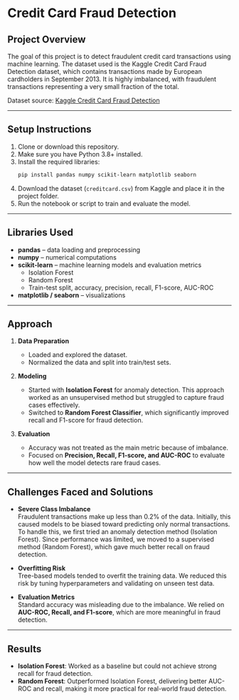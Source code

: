 # Credit Card Fraud Detection

## Project Overview
The goal of this project is to detect fraudulent credit card transactions using machine learning. The dataset used is the Kaggle Credit Card Fraud Detection dataset, which contains transactions made by European cardholders in September 2013. It is highly imbalanced, with fraudulent transactions representing a very small fraction of the total.  

Dataset source: [Kaggle Credit Card Fraud Detection](https://www.kaggle.com/datasets/mlg-ulb/creditcardfraud)

---

## Setup Instructions
1. Clone or download this repository.  
2. Make sure you have Python 3.8+ installed.  
3. Install the required libraries:  
   ```bash
   pip install pandas numpy scikit-learn matplotlib seaborn
   ```
4. Download the dataset (`creditcard.csv`) from Kaggle and place it in the project folder.  
5. Run the notebook or script to train and evaluate the model.  

---

## Libraries Used
- **pandas** – data loading and preprocessing  
- **numpy** – numerical computations  
- **scikit-learn** – machine learning models and evaluation metrics  
  - Isolation Forest  
  - Random Forest  
  - Train-test split, accuracy, precision, recall, F1-score, AUC-ROC  
- **matplotlib / seaborn** – visualizations  

---

## Approach
1. **Data Preparation**  
   - Loaded and explored the dataset.  
   - Normalized the data and split into train/test sets.  

2. **Modeling**  
   - Started with **Isolation Forest** for anomaly detection. This approach worked as an unsupervised method but struggled to capture fraud cases effectively.  
   - Switched to **Random Forest Classifier**, which significantly improved recall and F1-score for fraud detection.  

3. **Evaluation**  
   - Accuracy was not treated as the main metric because of imbalance.  
   - Focused on **Precision, Recall, F1-score, and AUC-ROC** to evaluate how well the model detects rare fraud cases.  

---

## Challenges Faced and Solutions
- **Severe Class Imbalance**  
  Fraudulent transactions make up less than 0.2% of the data. Initially, this caused models to be biased toward predicting only normal transactions. To handle this, we first tried an anomaly detection method (Isolation Forest). Since performance was limited, we moved to a supervised method (Random Forest), which gave much better recall on fraud detection.  

- **Overfitting Risk**  
  Tree-based models tended to overfit the training data. We reduced this risk by tuning hyperparameters and validating on unseen test data.  

- **Evaluation Metrics**  
  Standard accuracy was misleading due to the imbalance. We relied on **AUC-ROC, Recall, and F1-score**, which are more meaningful in fraud detection.  

---

## Results
- **Isolation Forest**: Worked as a baseline but could not achieve strong recall for fraud detection.  
- **Random Forest**: Outperformed Isolation Forest, delivering better AUC-ROC and recall, making it more practical for real-world fraud detection.  
